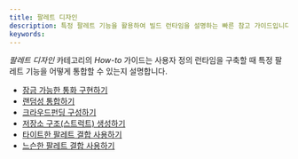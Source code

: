 ```yaml
---
title: 팔레트 디자인
description: 특정 팔레트 기능을 활용하여 빌드 런타임을 설명하는 빠른 참고 가이드입니다.
keywords:
---
```


_팔레트 디자인_ 카테고리의 _How-to_ 가이드는 사용자 정의 런타임을 구축할 때 특정 팔레트 기능을 어떻게 통합할 수 있는지 설명합니다.

- [잠금 가능한 통화 구현하기](/reference/how-to-guides/pallet-design/implement-lockable-currency/)
- [랜덤성 통합하기](/reference/how-to-guides/pallet-design/incorporate-randomness/)
- [크라우드펀딩 구성하기](/reference/how-to-guides/pallet-design/configure-crowdfunding/)
- [저장소 구조(스트럭트) 생성하기](/reference/how-to-guides/pallet-design/create-a-storage-structure/)
- [타이트한 팔레트 결합 사용하기](/reference/how-to-guides/pallet-design/use-tight-coupling/)
- [느슨한 팔레트 결합 사용하기](/reference/how-to-guides/pallet-design/use-loose-coupling/)

<!--
- [계약 팔레트 추가하기](/reference/how-to-guides/pallet-design/add-contracts-pallet/)
-->